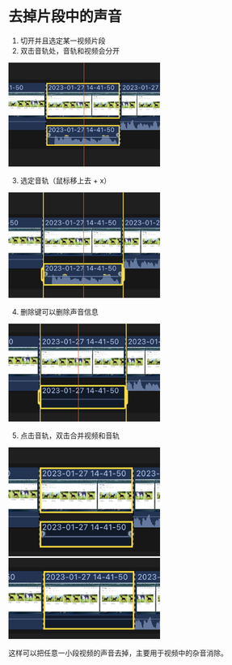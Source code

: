 # 去掉片段中的声音
1. 切开并且选定某一视频片段
2. 双击音轨处，音轨和视频会分开

<img src="./../../imgs/fcp/fcp10.png" width="300"/>

3. 选定音轨（鼠标移上去 + x）

<img src="./../../imgs/fcp/fcp11.png" width="300"/>

4. 删除键可以删除声音信息

<img src="./../../imgs/fcp/fcp12.png" width="300"/>

5. 点击音轨，双击合并视频和音轨

<img src="./../../imgs/fcp/fcp13.png" width="300"/>


<img src="./../../imgs/fcp/fcp14.png" width="300"/>

这样可以把任意一小段视频的声音去掉，主要用于视频中的杂音消除。
